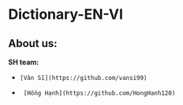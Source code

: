 # Dictionary-EN-VI


## About us:
**SH team:**
-     [Văn Sĩ](https://github.com/vansi99)
-      [Hồng Hạnh](https://github.com/HongHanh120)
